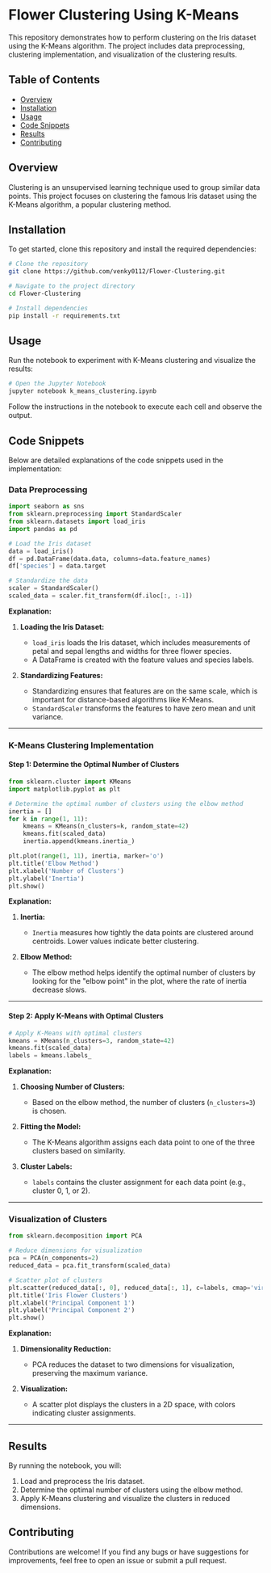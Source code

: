 # Flower Clustering Using K-Means

This repository demonstrates how to perform clustering on the Iris dataset using the K-Means algorithm. The project includes data preprocessing, clustering implementation, and visualization of the clustering results.

## Table of Contents

- [Overview](#overview)
- [Installation](#installation)
- [Usage](#usage)
- [Code Snippets](#code-snippets)
- [Results](#results)
- [Contributing](#contributing)

## Overview

Clustering is an unsupervised learning technique used to group similar data points. This project focuses on clustering the famous Iris dataset using the K-Means algorithm, a popular clustering method.

## Installation

To get started, clone this repository and install the required dependencies:

```bash
# Clone the repository
git clone https://github.com/venky0112/Flower-Clustering.git

# Navigate to the project directory
cd Flower-Clustering

# Install dependencies
pip install -r requirements.txt
```

## Usage

Run the notebook to experiment with K-Means clustering and visualize the results:

```bash
# Open the Jupyter Notebook
jupyter notebook k_means_clustering.ipynb
```

Follow the instructions in the notebook to execute each cell and observe the output.

## Code Snippets

Below are detailed explanations of the code snippets used in the implementation:

### **Data Preprocessing**

```python
import seaborn as sns
from sklearn.preprocessing import StandardScaler
from sklearn.datasets import load_iris
import pandas as pd

# Load the Iris dataset
data = load_iris()
df = pd.DataFrame(data.data, columns=data.feature_names)
df['species'] = data.target

# Standardize the data
scaler = StandardScaler()
scaled_data = scaler.fit_transform(df.iloc[:, :-1])
```

**Explanation:**

1. **Loading the Iris Dataset:**
   - `load_iris` loads the Iris dataset, which includes measurements of petal and sepal lengths and widths for three flower species.
   - A DataFrame is created with the feature values and species labels.

2. **Standardizing Features:**
   - Standardizing ensures that features are on the same scale, which is important for distance-based algorithms like K-Means.
   - `StandardScaler` transforms the features to have zero mean and unit variance.

---

### **K-Means Clustering Implementation**

#### Step 1: Determine the Optimal Number of Clusters

```python
from sklearn.cluster import KMeans
import matplotlib.pyplot as plt

# Determine the optimal number of clusters using the elbow method
inertia = []
for k in range(1, 11):
    kmeans = KMeans(n_clusters=k, random_state=42)
    kmeans.fit(scaled_data)
    inertia.append(kmeans.inertia_)

plt.plot(range(1, 11), inertia, marker='o')
plt.title('Elbow Method')
plt.xlabel('Number of Clusters')
plt.ylabel('Inertia')
plt.show()
```

**Explanation:**

1. **Inertia:**
   - `Inertia` measures how tightly the data points are clustered around centroids. Lower values indicate better clustering.

2. **Elbow Method:**
   - The elbow method helps identify the optimal number of clusters by looking for the "elbow point" in the plot, where the rate of inertia decrease slows.

---

#### Step 2: Apply K-Means with Optimal Clusters

```python
# Apply K-Means with optimal clusters
kmeans = KMeans(n_clusters=3, random_state=42)
kmeans.fit(scaled_data)
labels = kmeans.labels_
```

**Explanation:**

1. **Choosing Number of Clusters:**
   - Based on the elbow method, the number of clusters (`n_clusters=3`) is chosen.

2. **Fitting the Model:**
   - The K-Means algorithm assigns each data point to one of the three clusters based on similarity.

3. **Cluster Labels:**
   - `labels` contains the cluster assignment for each data point (e.g., cluster 0, 1, or 2).

---

### **Visualization of Clusters**

```python
from sklearn.decomposition import PCA

# Reduce dimensions for visualization
pca = PCA(n_components=2)
reduced_data = pca.fit_transform(scaled_data)

# Scatter plot of clusters
plt.scatter(reduced_data[:, 0], reduced_data[:, 1], c=labels, cmap='viridis')
plt.title('Iris Flower Clusters')
plt.xlabel('Principal Component 1')
plt.ylabel('Principal Component 2')
plt.show()
```

**Explanation:**

1. **Dimensionality Reduction:**
   - PCA reduces the dataset to two dimensions for visualization, preserving the maximum variance.

2. **Visualization:**
   - A scatter plot displays the clusters in a 2D space, with colors indicating cluster assignments.

---

## Results

By running the notebook, you will:

1. Load and preprocess the Iris dataset.
2. Determine the optimal number of clusters using the elbow method.
3. Apply K-Means clustering and visualize the clusters in reduced dimensions.

## Contributing

Contributions are welcome! If you find any bugs or have suggestions for improvements, feel free to open an issue or submit a pull request.


